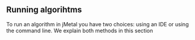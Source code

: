## Running algorihtms
To run an algorithm in jMetal you have two choices: using an IDE or using the command line. We explain both methods in this section

###

